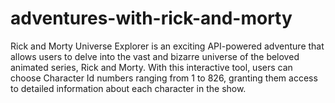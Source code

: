 # adventures-with-rick-and-morty

Rick and Morty Universe Explorer is an exciting API-powered adventure that allows users to delve into the vast and bizarre universe of the beloved animated series, Rick and Morty. With this interactive tool, users can choose Character Id numbers ranging from 1 to 826, granting them access to detailed information about each character in the show.
